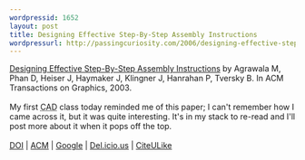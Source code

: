 ```yaml
--- 
wordpressid: 1652
layout: post
title: Designing Effective Step-By-Step Assembly Instructions
wordpressurl: http://passingcuriosity.com/2006/designing-effective-step-by-step-assembly-instructions/
---
```

<a class="title" href="https://graphics.stanford.edu/papers/assembly_instructions/" title="Designing Effective Step-By-Step Assembly Instructions">Designing Effective Step-By-Step Assembly Instructions</a> by Agrawala M, Phan D, Heiser J, Haymaker J, Klingner J, Hanrahan P, Tversky B. In ACM Transactions on Graphics, 2003.<br /><br />My first <acronym title="Computer Aided Design">CAD</acronym> class today reminded me of this paper; I can't remember how I came across it, but it was quite interesting. It's in my stack to re-read and I'll post more about it when it pops off the top.<br /><br /><a href="http://dx.doi.org/10.1145/882262.882352">DOI</a> | <a href="http://portal.acm.org/citation.cfm?id=882352">ACM</a> | <a href="http://scholar.google.com/scholar?hl=en&lr=&safe=off&cluster=8560988293924602427">Google</a> | <a href="http://del.icio.us/url/29f4499baddc32800b97abe35c619d15">Del.icio.us</a> | <a href="http://www.citeulike.org/article/524960">CiteULike</a>
